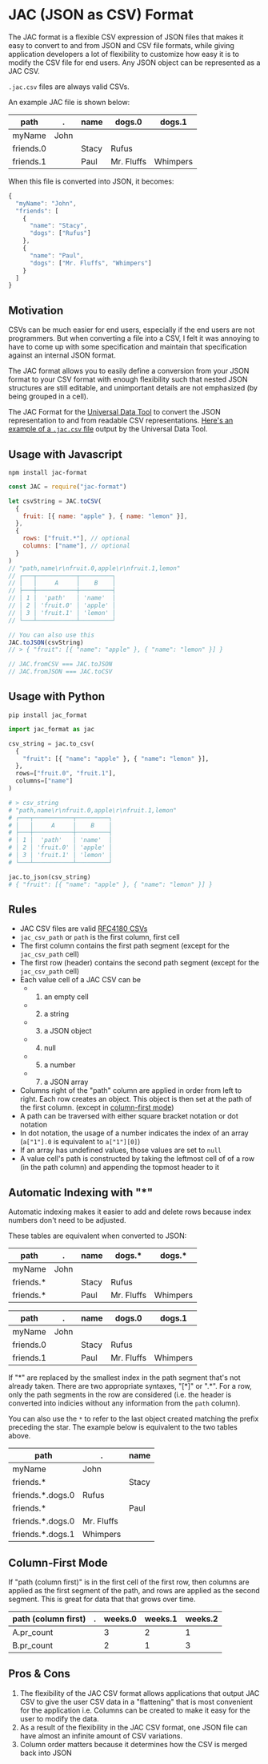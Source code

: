 # JAC (JSON as CSV) Format

The JAC format is a flexible CSV expression of JSON files that makes it easy to convert to and from JSON and CSV file formats, while giving application developers a lot of flexibility to customize how easy it is to modify the CSV file for end users. Any JSON object can be represented as a JAC CSV.

`.jac.csv` files are always valid CSVs.

An example JAC file is shown below:

| path      | .    | name  | dogs.0     | dogs.1   |
| --------- | ---- | ----- | ---------- | -------- |
| myName    | John |       |            |          |
| friends.0 |      | Stacy | Rufus      |          |
| friends.1 |      | Paul  | Mr. Fluffs | Whimpers |

When this file is converted into JSON, it becomes:

```javascript
{
  "myName": "John",
  "friends": [
    {
      "name": "Stacy",
      "dogs": ["Rufus"]
    },
    {
      "name": "Paul",
      "dogs": ["Mr. Fluffs", "Whimpers"]
    }
  ]
}
```

## Motivation

CSVs can be much easier for end users, especially if the end users are not programmers. But when converting a file into a CSV, I felt it was annoying to have to come up with some specification and maintain that specification against an internal JSON format.

The JAC format allows you to easily define a conversion from your JSON format to your CSV format with enough flexibility such that nested JSON structures are
still editable, and unimportant details are not emphasized (by being grouped in a cell).

The JAC Format for the [Universal Data Tool](https://github.com/UniversalDataTool/universal-data-tool) to convert the JSON representation to and from readable CSV representations. [Here's an example of a `.jac.csv` file](https://github.com/UniversalDataTool/udt-format/blob/master/SAMPLE.udt.csv) output by the Universal Data Tool.

## Usage with Javascript

`npm install jac-format`

```javascript
const JAC = require("jac-format")

let csvString = JAC.toCSV(
  {
    fruit: [{ name: "apple" }, { name: "lemon" }],
  },
  {
    rows: ["fruit.*"], // optional
    columns: ["name"], // optional
  }
)
// "path,name\r\nfruit.0,apple\r\nfruit.1,lemon"
// ┌───┬───────────┬─────────┐
// │   │     A     │    B    │
// ├───┼───────────┼─────────┤
// │ 1 │  'path'   │ 'name'  │
// │ 2 │ 'fruit.0' │ 'apple' │
// │ 3 │ 'fruit.1' │ 'lemon' │
// └───┴───────────┴─────────┘

// You can also use this
JAC.toJSON(csvString)
// > { "fruit": [{ "name": "apple" }, { "name": "lemon" }] }

// JAC.fromCSV === JAC.toJSON
// JAC.fromJSON === JAC.toCSV
```

## Usage with Python

`pip install jac_format`

```python
import jac_format as jac

csv_string = jac.to_csv(
  {
    "fruit": [{ "name": "apple" }, { "name": "lemon" }],
  },
  rows=["fruit.0", "fruit.1"],
  columns=["name"]
)

# > csv_string
# "path,name\r\nfruit.0,apple\r\nfruit.1,lemon"
# ┌───┬───────────┬─────────┐
# │   │     A     │    B    │
# ├───┼───────────┼─────────┤
# │ 1 │  'path'   │ 'name'  │
# │ 2 │ 'fruit.0' │ 'apple' │
# │ 3 │ 'fruit.1' │ 'lemon' │
# └───┴───────────┴─────────┘

jac.to_json(csv_string)
# { "fruit": [{ "name": "apple" }, { "name": "lemon" }] }
```

## Rules

- JAC CSV files are valid [RFC4180 CSVs](https://tools.ietf.org/html/rfc4180)
- `jac_csv_path` or `path` is the first column, first cell
- The first column contains the first path segment (except for the `jac_csv_path` cell)
- The first row (header) contains the second path segment (except for the `jac_csv_path` cell)
- Each value cell of a JAC CSV can be
  - 1. an empty cell
  - 2. a string
  - 3. a JSON object
  - 4. null
  - 5. a number
  - 7. a JSON array
- Columns right of the "path" column are applied in order from left to right. Each row creates an object. This object is then set at the path of the first column. (except in [column-first mode](#column-first-mode))
- A path can be traversed with either square bracket notation or dot notation
- In dot notation, the usage of a number indicates the index of an array (`a["1"].0` is equivalent to `a["1"][0]`)
- If an array has undefined values, those values are set to `null`
- A value cell's path is constructed by taking the leftmost cell of of a row (in the path column) and appending the topmost header to it

## Automatic Indexing with "\*"

Automatic indexing makes it easier to add and delete rows because index numbers don't need to be adjusted.

These tables are equivalent when converted to JSON:

| path       | .    | name  | dogs.\*    | dogs.\*  |
| ---------- | ---- | ----- | ---------- | -------- |
| myName     | John |       |            |          |
| friends.\* |      | Stacy | Rufus      |          |
| friends.\* |      | Paul  | Mr. Fluffs | Whimpers |

| path      | .    | name  | dogs.0     | dogs.1   |
| --------- | ---- | ----- | ---------- | -------- |
| myName    | John |       |            |          |
| friends.0 |      | Stacy | Rufus      |          |
| friends.1 |      | Paul  | Mr. Fluffs | Whimpers |

If "\*" are replaced by the smallest index in the path segment that's not already taken. There are two appropriate syntaxes, "[\*]" or ".\*". For a row, only the path segments in the row are considered (i.e. the header is converted into indicies without any information from the `path` column).

You can also use the `*` to refer to the last object created matching the prefix preceding the star. The example below is equivalent to the two tables above.

| path              | .          | name  |
| ----------------- | ---------- | ----- |
| myName            | John       |       |
| friends.\*        |            | Stacy |
| friends.\*.dogs.0 | Rufus      |       |
| friends.\*        |            | Paul  |
| friends.\*.dogs.0 | Mr. Fluffs |       |
| friends.\*.dogs.1 | Whimpers   |       |

## Column-First Mode

If "path (column first)" is in the first cell of the first row, then columns
are applied as the first segment of the path, and rows are applied as the second
segment. This is great for data that that grows over time.

| path (column first) | .   | weeks.0 | weeks.1 | weeks.2 |
| ------------------- | --- | ------- | ------- | ------- |
| A.pr_count          |     | 3       | 2       | 1       |
| B.pr_count          |     | 2       | 1       | 3       |

## Pros & Cons

1. The flexibility of the JAC CSV format allows applications that output JAC CSV to give the user CSV data in a "flattening" that is most convenient for the application i.e. Columns can be created to make it easy for the user to modify the data.
2. As a result of the flexibility in the JAC CSV format, one JSON file can have almost an infinite amount of CSV variations.
3. Column order matters because it determines how the CSV is merged back into JSON
